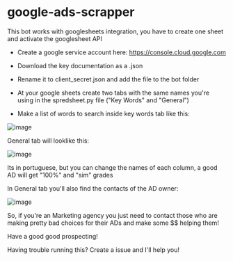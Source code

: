 # google-ads-scrapper

This bot works with googlesheets integration, you have to create one sheet and activate the googlesheet API

- Create a google service account here: https://console.cloud.google.com

- Download the key documentation as a .json

- Rename it to client_secret.json and add the file to the bot folder

- At your google sheets create two tabs with the same names you're using in the spredsheet.py file ("Key Words" and "General")

- Make a list of words to search inside key words tab like this: 

![image](https://user-images.githubusercontent.com/33553051/187916315-6cf44694-8877-4211-ba22-15595674686c.png)


General tab will looklike this:

![image](https://user-images.githubusercontent.com/33553051/187917844-121a2f57-3e36-45c7-8ea5-8a159af7e4dd.png)


Its in portuguese, but you can change the names of each column, a good AD will get "100%" and "sim" grades

In General tab you'll also find the contacts of the AD owner:

![image](https://user-images.githubusercontent.com/33553051/187919030-397040d6-7f27-4e08-84a7-088ba795414a.png)


So, if you're an Marketing agency you just need to contact those who are making pretty bad choices for their ADs and make some $$ helping them!

Have a good good prospecting!



Having trouble running this? Create a issue and I'll help you!
